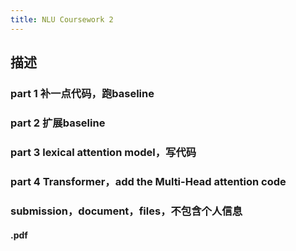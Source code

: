 ```yaml
---
title: NLU Coursework 2
---
```


## 描述
### part 1 补一点代码，跑baseline
### part 2 扩展baseline
### part 3 lexical attention model，写代码
### part 4 Transformer，add the Multi-Head attention code
### submission，document，files，不包含个人信息
#### <UUN>.pdf
